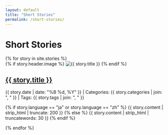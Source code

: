 ```yaml
---
layout: default
title: "Short Stories"
permalink: /short-stories/
---
```


<div class="banner">
  <h1>Short Stories</h1>
</div>

<main>
  <div class="blog-grid">
    {% for story in site.stories %}
    <article class="blog-card" data-categories="{{ story.categories | join: ',' }}" data-tags="{{ story.tags | join: ',' }}">
      {% if story.header.image %}
      <img src="{{ story.header.image | relative_url }}" alt="{{ story.title }}">
      {% endif %}
      <h2><a href="{{ story.url }}">{{ story.title }}</a></h2>
      <p class="meta">
        {{ story.date | date: "%B %d, %Y" }} | Categories: {{ story.categories | join: ", " }} | Tags: {{ story.tags | join: ", " }}
      </p>
      <p>
        {% if story.language == "ja" or story.language == "zh" %}
          {{ story.content | strip_html | truncate: 200 }}
        {% else %}
          {{ story.content | strip_html | truncatewords: 30 }}
        {% endif %}
      </p>
    </article>
    {% endfor %}
  </div>
</main>
